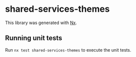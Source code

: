 # shared-services-themes

This library was generated with [Nx](https://nx.dev).

## Running unit tests

Run `nx test shared-services-themes` to execute the unit tests.

